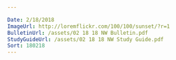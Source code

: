 ```yaml
---

Date: 2/18/2018
ImageUrl: http://loremflickr.com/100/100/sunset/?r=1
BulletinUrl: /assets/02 18 18 NW Bulletin.pdf
StudyGuideUrl: /assets/02 18 18 NW Study Guide.pdf
Sort: 180218
---
```

	
